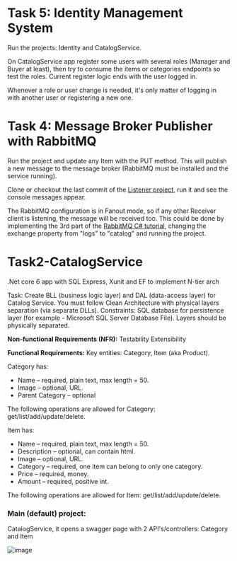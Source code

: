 # Task 5: Identity Management System

Run the projects: Identity and CatalogService.

On CatalogService app register some users with several roles (Manager and Buyer at least), then try to consume the items or categories endpoints so test the roles. Current register logic ends with the user logged in.

Whenever a role or user change is needed, it's only matter of logging in with another user or registering a new one.

# Task 4: Message Broker Publisher with RabbitMQ

Run the project and update any Item with the PUT method. This will publish a new message to the message broker (RabbitMQ must be installed and the service running).

Clone or checkout the last commit of the [Listener project](https://github.com/camilopv19/CartService), run it and see the console messages appear.

The RabbitMQ configuration is in Fanout mode, so if any other Receiver client is listening, the message will be received too.
This could be done by implementing the 3rd part of the [RabbitMQ C# tutorial](https://www.rabbitmq.com/tutorials/tutorial-three-dotnet.html), changing the exchange property from "logs" to "catalog" and running the project.


# Task2-CatalogService
.Net core 6 app with SQL Express, Xunit and EF to implement N-tier arch

Task:
Create BLL (business logic layer) and DAL (data-access layer) for Catalog Service. You must follow Clean Architecture with physical layers separation (via separate DLLs).
Constraints:
SQL database for persistence layer (for example - Microsoft SQL Server Database File).
Layers should be physically separated.

**Non-functional Requirements (NFR):**
Testability
Extensibility

**Functional Requirements:**
Key entities: Category, Item (aka Product).

Category has:
- Name – required, plain text, max length = 50.
- Image – optional, URL.
- Parent Category – optional

The following operations are allowed for Category: get/list/add/update/delete.

Item has:
- Name – required, plain text, max length = 50.
- Description – optional, can contain html.
- Image – optional, URL.
- Category – required, one item can belong to only one category.
- Price – required, money.
- Amount – required, positive int.

The following operations are allowed for Item: get/list/add/update/delete.

### Main (default) project:
CatalogService, it opens a swagger page with 2 API's/controllers: Category and Item

![image](https://github.com/camilopv19/Task2-CatalogService/assets/26941935/03c722e3-4eab-454e-927a-6f3bb6e5b1f7)
